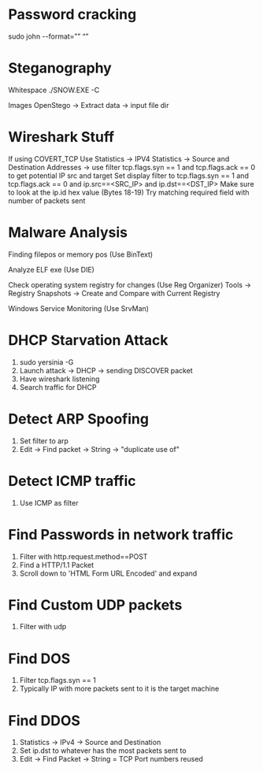 # Password cracking
sudo john --format=”<NAME>” “<FILENAME>”

# Steganography
Whitespace
./SNOW.EXE -C <Filedir>

Images
OpenStego -> Extract data -> input file dir

# Wireshark Stuff
If using COVERT_TCP
Use Statistics -> IPV4 Statistics -> Source and Destination Addresses -> use filter tcp.flags.syn == 1 and tcp.flags.ack == 0 to get potential IP src and target
Set display filter to tcp.flags.syn == 1 and tcp.flags.ack == 0 and ip.src==<SRC_IP> and ip.dst==<DST_IP>
Make sure to look at the ip.id hex value (Bytes 18-19)
Try matching required field with number of packets sent

# Malware Analysis
Finding filepos or memory pos (Use BinText)

Analyze ELF exe (Use DIE)

Check operating system registry for changes (Use Reg Organizer)
Tools -> Registry Snapshots -> Create and Compare with Current Registry

Windows Service Monitoring (Use SrvMan)

# DHCP Starvation Attack
1. sudo yersinia -G
2. Launch attack -> DHCP -> sending DISCOVER packet
3. Have wireshark listening
4. Search traffic for DHCP

# Detect ARP Spoofing
1. Set filter to arp
2. Edit -> Find packet -> String -> "duplicate use of"

# Detect ICMP traffic
1. Use ICMP as filter

# Find Passwords in network traffic
1. Filter with http.request.method==POST
2. Find a HTTP/1.1 Packet
3. Scroll down to 'HTML Form URL Encoded' and expand

# Find Custom UDP packets
1. Filter with udp

# Find DOS
1. Filter tcp.flags.syn == 1 
2. Typically IP with more packets sent to it is the target machine

# Find DDOS
1. Statistics -> IPv4 -> Source and Destination
2. Set ip.dst to whatever has the most packets sent to
3. Edit -> Find Packet -> String = TCP Port numbers reused
